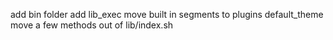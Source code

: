 add bin folder
add lib_exec
move built in segments to plugins default_theme
move a few methods out of lib/index.sh
